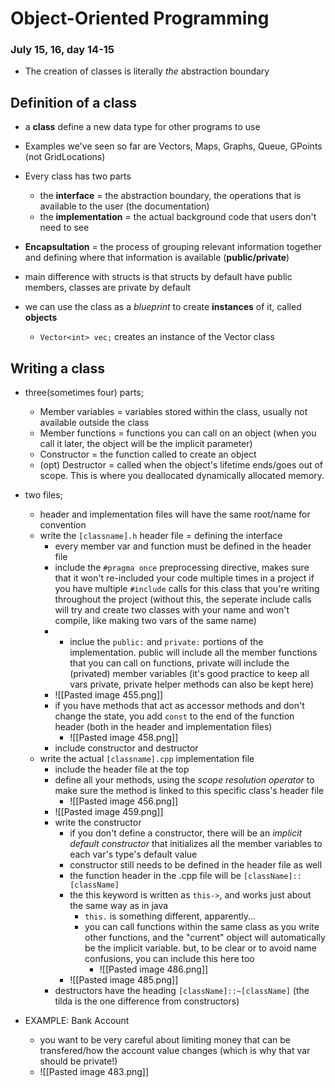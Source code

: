 # Object-Oriented Programming
### July 15, 16, day 14-15

- The creation of classes is literally *the* abstraction boundary

## Definition of a class
- a **class** define a new data type for other programs to use
- Examples we've seen so far are Vectors, Maps, Graphs, Queue, GPoints (not GridLocations)
- Every class has two parts
	- the **interface** = the abstraction boundary, the operations that is available to the user (the documentation)
	- the **implementation** = the actual background code that users don't need to see
- **Encapsultation** = the process of grouping relevant information together and defining where that information is available (**public/private**)

- main difference with structs is that structs by default have public members, classes are private by default

- we can use the class as a *blueprint* to create **instances** of it, called **objects**
	- `Vector<int> vec;` creates an instance of the Vector class

## Writing a class
- three(sometimes four) parts;
	- Member variables = variables stored within the class, usually not available outside the class
	- Member functions = functions you can call on an object (when you call it later, the object will be the implicit parameter)
	- Constructor = the function called to create an object
	- (opt) Destructor = called when the object's lifetime ends/goes out of scope. This is where you deallocated dynamically allocated memory. 
- two files;
	- header and implementation files will have the same root/name for convention
	- write the `[classname].h` header file = defining the interface
		- every member var and function must be defined in the header file
		- include the `#pragma once`	preprocessing directive, makes sure that it won't re-included your code multiple times in a project if you have multiple `#include` calls for this class that you're writing throughout the project (without this, the seperate include calls will try and create two classes with your name and won't compile, like making two vars of the same name) 
		- - inclue the `public:` and `private:` portions of the implementation. public will include all the member functions that you can call on functions, private will include the (privated) member variables (it's good practice to keep all vars private, private helper methods can also be kept here)
		- ![[Pasted image 455.png]]
		- if you have methods that act as accessor methods and don't change the state, you add `const` to the end of the function header (both in the header and implementation files)
			- ![[Pasted image 458.png]]
		- include constructor and destructor
	- write the actual `[classname].cpp` implementation file
		- include the header file at the top
		- define all your methods, using the *scope resolution operator* to make sure the method is linked to this specific class's header file
			- ![[Pasted image 456.png]]
		- ![[Pasted image 459.png]]
		- write the constructor
			- if you don't define a constructor, there will be an *implicit default constructor* that initializes all the member variables to each var's type's default value
			- constructor still needs to be defined in the header file as well
			- the function header in the .cpp file will be `[className]::[className]`
			- the this keyword is written as `this->`, and works just about the same way as in java
				- `this.` is something different, apparently...
				- you can call functions within the same class as you write other functions, and the "current" object will automatically be the implicit variable. but, to be clear or to avoid name confusions, you can include this here too
					- ![[Pasted image 486.png]] 
			- ![[Pasted image 485.png]]
		- destructors have the heading `[className]::~[className]` (the tilda is the one difference from constructors)
		
- EXAMPLE: Bank Account
	- you want to be very careful about limiting money that can be transfered/how the account value changes (which is why that var should be private!)
	- ![[Pasted image 483.png]]















